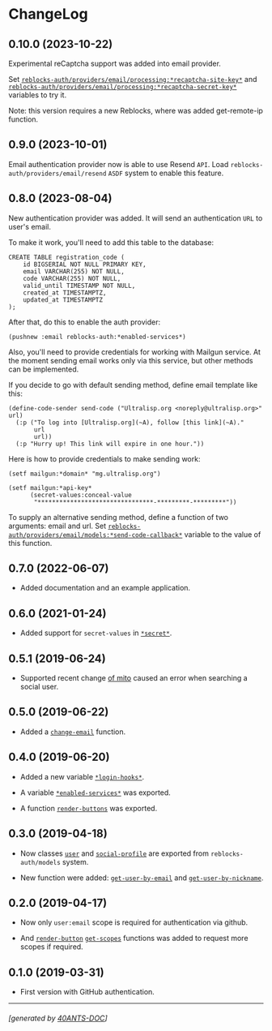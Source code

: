 <a id="x-28REBLOCKS-AUTH-DOCS-2FCHANGELOG-3A-40CHANGELOG-2040ANTS-DOC-2FLOCATIVES-3ASECTION-29"></a>

# ChangeLog

<a id="x-28REBLOCKS-AUTH-DOCS-2FCHANGELOG-3A-3A-7C0-2E10-2E0-7C-2040ANTS-DOC-2FLOCATIVES-3ASECTION-29"></a>

## 0.10.0 (2023-10-22)

Experimental reCaptcha support was added into email provider.

Set [`reblocks-auth/providers/email/processing:*recaptcha-site-key*`][c547]
and [`reblocks-auth/providers/email/processing:*recaptcha-secret-key*`][6c07]
variables to try it.

Note: this version requires a new Reblocks, where was added get-remote-ip function.

<a id="x-28REBLOCKS-AUTH-DOCS-2FCHANGELOG-3A-3A-7C0-2E9-2E0-7C-2040ANTS-DOC-2FLOCATIVES-3ASECTION-29"></a>

## 0.9.0 (2023-10-01)

Email authentication provider now is able to use Resend `API`. Load `reblocks-auth/providers/email/resend` `ASDF` system to enable this feature.

<a id="x-28REBLOCKS-AUTH-DOCS-2FCHANGELOG-3A-3A-7C0-2E8-2E0-7C-2040ANTS-DOC-2FLOCATIVES-3ASECTION-29"></a>

## 0.8.0 (2023-08-04)

New authentication provider was added. It will send an authentication `URL` to user's email.

To make it work, you'll need to add this table to the database:

```
CREATE TABLE registration_code (
    id BIGSERIAL NOT NULL PRIMARY KEY,
    email VARCHAR(255) NOT NULL,
    code VARCHAR(255) NOT NULL,
    valid_until TIMESTAMP NOT NULL,
    created_at TIMESTAMPTZ,
    updated_at TIMESTAMPTZ
);
```
After that, do this to enable the auth provider:

```
(pushnew :email reblocks-auth:*enabled-services*)
```
Also, you'll need to provide credentials for working with Mailgun service. At the moment
sending email works only via this service, but other methods can be implemented.

If you decide to go with default sending method, define email template like this:

```
(define-code-sender send-code ("Ultralisp.org <noreply@ultralisp.org>" url)
  (:p ("To log into [Ultralisp.org](~A), follow [this link](~A)."
       url
       url))
  (:p "Hurry up! This link will expire in one hour."))
```
Here is how to provide credentials to make sending work:

```
(setf mailgun:*domain* "mg.ultralisp.org")

(setf mailgun:*api-key*
      (secret-values:conceal-value
       "********************************-*********-*********"))
```
To supply an alternative sending method, define a function of two arguments: email and url.
Set [`reblocks-auth/providers/email/models:*send-code-callback*`][342f] variable to the value
of this function.

<a id="x-28REBLOCKS-AUTH-DOCS-2FCHANGELOG-3A-3A-7C0-2E7-2E0-7C-2040ANTS-DOC-2FLOCATIVES-3ASECTION-29"></a>

## 0.7.0 (2022-06-07)

* Added documentation and an example application.

<a id="x-28REBLOCKS-AUTH-DOCS-2FCHANGELOG-3A-3A-7C0-2E6-2E0-7C-2040ANTS-DOC-2FLOCATIVES-3ASECTION-29"></a>

## 0.6.0 (2021-01-24)

* Added support for `secret-values` in [`*secret*`][d659].

<a id="x-28REBLOCKS-AUTH-DOCS-2FCHANGELOG-3A-3A-7C0-2E5-2E1-7C-2040ANTS-DOC-2FLOCATIVES-3ASECTION-29"></a>

## 0.5.1 (2019-06-24)

* Supported recent change [of mito][fd4e]
caused an error when searching a social user.

<a id="x-28REBLOCKS-AUTH-DOCS-2FCHANGELOG-3A-3A-7C0-2E5-2E0-7C-2040ANTS-DOC-2FLOCATIVES-3ASECTION-29"></a>

## 0.5.0 (2019-06-22)

* Added a [`change-email`][f951] function.

<a id="x-28REBLOCKS-AUTH-DOCS-2FCHANGELOG-3A-3A-7C0-2E4-2E0-7C-2040ANTS-DOC-2FLOCATIVES-3ASECTION-29"></a>

## 0.4.0 (2019-06-20)

* Added a new variable [`*login-hooks*`][0e88].

* A variable [`*enabled-services*`][ac4c] was exported.

* A function [`render-buttons`][69ac] was exported.

<a id="x-28REBLOCKS-AUTH-DOCS-2FCHANGELOG-3A-3A-7C0-2E3-2E0-7C-2040ANTS-DOC-2FLOCATIVES-3ASECTION-29"></a>

## 0.3.0 (2019-04-18)

* Now classes [`user`][05f7] and [`social-profile`][d9d6] are exported from `reblocks-auth/models` system.

* New function were added: [`get-user-by-email`][85b4] and [`get-user-by-nickname`][6ced].

<a id="x-28REBLOCKS-AUTH-DOCS-2FCHANGELOG-3A-3A-7C0-2E2-2E0-7C-2040ANTS-DOC-2FLOCATIVES-3ASECTION-29"></a>

## 0.2.0 (2019-04-17)

* Now only `user:email` scope is required for authentication
  via github.

* And [`render-button`][b194] [`get-scopes`][e605]
  functions was added to request more scopes if required.

<a id="x-28REBLOCKS-AUTH-DOCS-2FCHANGELOG-3A-3A-7C0-2E1-2E0-7C-2040ANTS-DOC-2FLOCATIVES-3ASECTION-29"></a>

## 0.1.0 (2019-03-31)

* First version with GitHub authentication.


[ac4c]: https://40ants.com/reblocks-auth/#x-28REBLOCKS-AUTH-2FCORE-3A-2AENABLED-SERVICES-2A-20-28VARIABLE-29-29
[0e88]: https://40ants.com/reblocks-auth/#x-28REBLOCKS-AUTH-2FCORE-3A-2ALOGIN-HOOKS-2A-20-28VARIABLE-29-29
[69ac]: https://40ants.com/reblocks-auth/#x-28REBLOCKS-AUTH-2FCORE-3ARENDER-BUTTONS-20FUNCTION-29
[d659]: https://40ants.com/reblocks-auth/#x-28REBLOCKS-AUTH-2FGITHUB-3A-2ASECRET-2A-20-28VARIABLE-29-29
[e605]: https://40ants.com/reblocks-auth/#x-28REBLOCKS-AUTH-2FGITHUB-3AGET-SCOPES-20FUNCTION-29
[b194]: https://40ants.com/reblocks-auth/#x-28REBLOCKS-AUTH-2FGITHUB-3ARENDER-BUTTON-20FUNCTION-29
[f951]: https://40ants.com/reblocks-auth/#x-28REBLOCKS-AUTH-2FMODELS-3ACHANGE-EMAIL-20FUNCTION-29
[85b4]: https://40ants.com/reblocks-auth/#x-28REBLOCKS-AUTH-2FMODELS-3AGET-USER-BY-EMAIL-20FUNCTION-29
[6ced]: https://40ants.com/reblocks-auth/#x-28REBLOCKS-AUTH-2FMODELS-3AGET-USER-BY-NICKNAME-20FUNCTION-29
[d9d6]: https://40ants.com/reblocks-auth/#x-28REBLOCKS-AUTH-2FMODELS-3ASOCIAL-PROFILE-20CLASS-29
[05f7]: https://40ants.com/reblocks-auth/#x-28REBLOCKS-AUTH-2FMODELS-3AUSER-20CLASS-29
[342f]: https://40ants.com/reblocks-auth/#x-28REBLOCKS-AUTH-2FPROVIDERS-2FEMAIL-2FMODELS-3A-2ASEND-CODE-CALLBACK-2A-20-28VARIABLE-29-29
[6c07]: https://40ants.com/reblocks-auth/#x-28REBLOCKS-AUTH-2FPROVIDERS-2FEMAIL-2FPROCESSING-3A-2ARECAPTCHA-SECRET-KEY-2A-20-28VARIABLE-29-29
[c547]: https://40ants.com/reblocks-auth/#x-28REBLOCKS-AUTH-2FPROVIDERS-2FEMAIL-2FPROCESSING-3A-2ARECAPTCHA-SITE-KEY-2A-20-28VARIABLE-29-29
[fd4e]: https://github.com/fukamachi/mito/commit/be0ea57df921aa1beb2045b50a8c2e2e4f8b8955

* * *
###### [generated by [40ANTS-DOC](https://40ants.com/doc/)]
